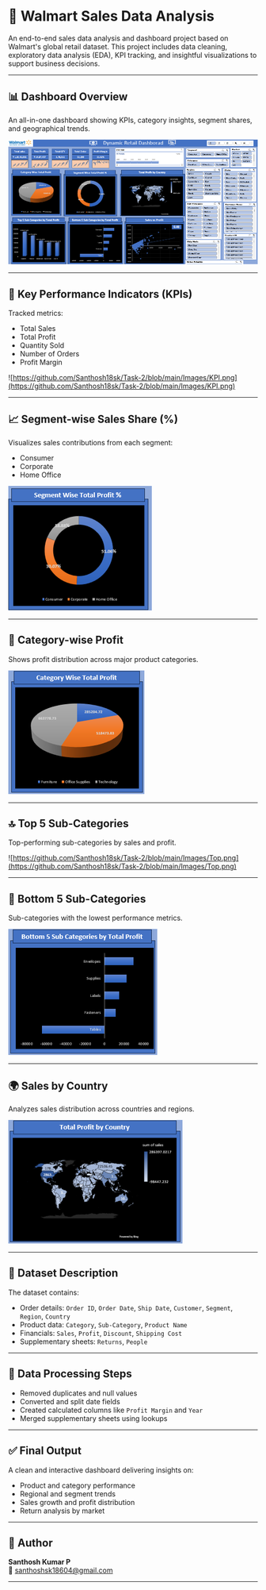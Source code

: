 # 🛒 Walmart Sales Data Analysis

An end-to-end sales data analysis and dashboard project based on Walmart's global retail dataset. This project includes data cleaning, exploratory data analysis (EDA), KPI tracking, and insightful visualizations to support business decisions.

---

## 📊 Dashboard Overview

An all-in-one dashboard showing KPIs, category insights, segment shares, and geographical trends.

![[Dashboard](Dashboard.png)](https://github.com/Santhosh18sk/Task-2/blob/main/Images/Dashboard.png)  


---

## 🔢 Key Performance Indicators (KPIs)

Tracked metrics:
- Total Sales
- Total Profit
- Quantity Sold
- Number of Orders
- Profit Margin

![https://github.com/Santhosh18sk/Task-2/blob/main/Images/KPI.png](https://github.com/Santhosh18sk/Task-2/blob/main/Images/KPI.png)

---

## 📈 Segment-wise Sales Share (%)

Visualizes sales contributions from each segment:
- Consumer
- Corporate
- Home Office

![[Segment](./Segment.png)](https://github.com/Santhosh18sk/Task-2/blob/main/Images/Segment.png)

---

## 📂 Category-wise Profit

Shows profit distribution across major product categories.

![[Category](./Category.png)](https://github.com/Santhosh18sk/Task-2/blob/main/Images/Category.png)

---

## 🔝 Top 5 Sub-Categories

Top-performing sub-categories by sales and profit.

![https://github.com/Santhosh18sk/Task-2/blob/main/Images/Top.png](https://github.com/Santhosh18sk/Task-2/blob/main/Images/Top.png)


---

## 🔻 Bottom 5 Sub-Categories

Sub-categories with the lowest performance metrics.

![[Bottom](./Bottom.png)](https://github.com/Santhosh18sk/Task-2/blob/main/Images/Bottom.png)

---

## 🌍 Sales by Country

Analyzes sales distribution across countries and regions.

![[World](./World.png)](https://github.com/Santhosh18sk/Task-2/blob/main/Images/World.png)

---

## 📁 Dataset Description

The dataset contains:
- Order details: `Order ID`, `Order Date`, `Ship Date`, `Customer`, `Segment`, `Region`, `Country`
- Product data: `Category`, `Sub-Category`, `Product Name`
- Financials: `Sales`, `Profit`, `Discount`, `Shipping Cost`
- Supplementary sheets: `Returns`, `People`

---

## 🧹 Data Processing Steps

- Removed duplicates and null values
- Converted and split date fields
- Created calculated columns like `Profit Margin` and `Year`
- Merged supplementary sheets using lookups

---

## ✅ Final Output

A clean and interactive dashboard delivering insights on:
- Product and category performance
- Regional and segment trends
- Sales growth and profit distribution
- Return analysis by market

---

## 👤 Author

**Santhosh Kumar P**  
📧 santhoshsk18604@gmail.com  

---

